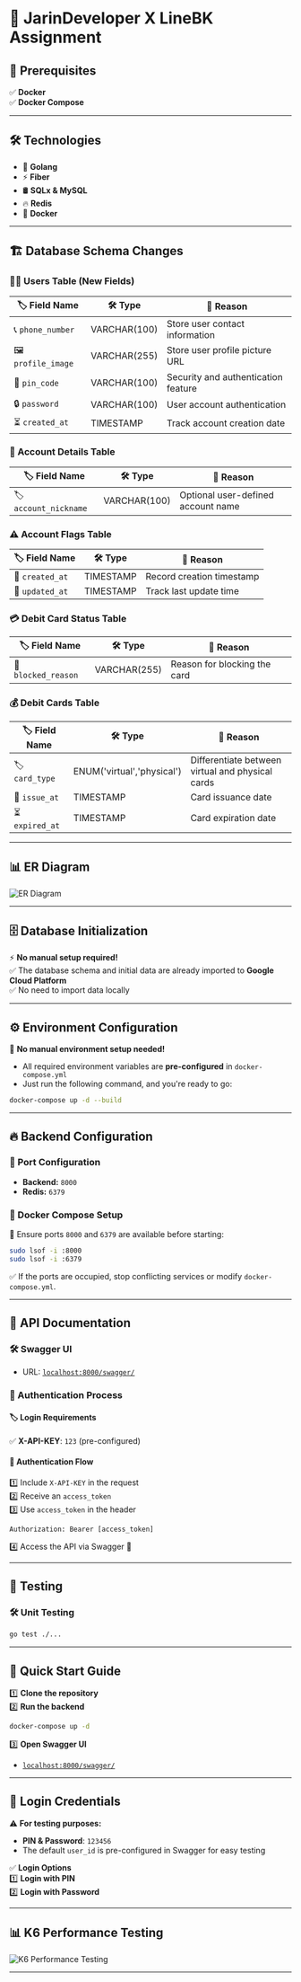 
# 🚀 JarinDeveloper X LineBK Assignment  

## 📌 Prerequisites  
✅ **Docker**  
✅ **Docker Compose**  

---

## 🛠 Technologies  
- 🐹 **Golang**  
- ⚡ **Fiber**  
- 🛢 **SQLx & MySQL**  
- 🔥 **Redis**  
- 🐳 **Docker**  

---

## 🏗 Database Schema Changes  

### 🧑‍💻 Users Table (New Fields)  
| 🏷 Field Name | 🛠 Type | 🔎 Reason |
|--------------|--------|----------|
| 📞 `phone_number` | VARCHAR(100) | Store user contact information |
| 🖼 `profile_image` | VARCHAR(255) | Store user profile picture URL |
| 🔑 `pin_code` | VARCHAR(100) | Security and authentication feature |
| 🔒 `password` | VARCHAR(100) | User account authentication |
| ⏳ `created_at` | TIMESTAMP | Track account creation date |

### 🏦 Account Details Table  
| 🏷 Field Name | 🛠 Type | 🔎 Reason |
|--------------|--------|----------|
| 🏷 `account_nickname` | VARCHAR(100) | Optional user-defined account name |

### ⚠️ Account Flags Table  
| 🏷 Field Name | 🛠 Type | 🔎 Reason |
|--------------|--------|----------|
| 📌 `created_at` | TIMESTAMP | Record creation timestamp |
| 🔄 `updated_at` | TIMESTAMP | Track last update time |

### 💳 Debit Card Status Table  
| 🏷 Field Name | 🛠 Type | 🔎 Reason |
|--------------|--------|----------|
| 🚫 `blocked_reason` | VARCHAR(255) | Reason for blocking the card |

### 💰 Debit Cards Table  
| 🏷 Field Name | 🛠 Type | 🔎 Reason |
|--------------|--------|----------|
| 🏷 `card_type` | ENUM('virtual','physical') | Differentiate between virtual and physical cards |
| 📅 `issue_at` | TIMESTAMP | Card issuance date |
| ⏳ `expired_at` | TIMESTAMP | Card expiration date |

---

## 📊 ER Diagram  
![ER Diagram](https://storage.googleapis.com/wirtual-dev/Screenshot%202568-02-10%20at%2023.33.11.png)  

---

## 🗄 Database Initialization  

⚡ **No manual setup required!**  
✅ The database schema and initial data are already imported to **Google Cloud Platform**  
✅ No need to import data locally  

---

## ⚙️ Environment Configuration  

🚫 **No manual environment setup needed!**  
- All required environment variables are **pre-configured** in `docker-compose.yml`  
- Just run the following command, and you're ready to go:  

```bash
docker-compose up -d --build
```

---

## 🔥 Backend Configuration  

### 📍 Port Configuration  
- **Backend:** `8000`  
- **Redis:** `6379`  

### 📌 Docker Compose Setup  
🔎 Ensure ports `8000` and `6379` are available before starting:  
```bash
sudo lsof -i :8000
sudo lsof -i :6379
```
✅ If the ports are occupied, stop conflicting services or modify `docker-compose.yml`.  

---

## 📜 API Documentation  

### 🛠 Swagger UI  
- URL: [`localhost:8000/swagger/`](http://localhost:8000/swagger/)  

### 🔑 Authentication Process  

#### 🏷 Login Requirements  
✅ **X-API-KEY**: `123` (pre-configured)  

#### 🔄 Authentication Flow  
1️⃣ Include `X-API-KEY` in the request  
2️⃣ Receive an `access_token`  
3️⃣ Use `access_token` in the header  
   ```http
   Authorization: Bearer [access_token]
   ```
4️⃣ Access the API via Swagger 🚀  

---

## 🧪 Testing  

### 🛠 Unit Testing  
```bash
go test ./...
```

---

## 🚀 Quick Start Guide  

1️⃣ **Clone the repository**  
2️⃣ **Run the backend**  
```bash
docker-compose up -d
```
3️⃣ **Open Swagger UI**  
   - [`localhost:8000/swagger/`](http://localhost:8000/swagger/)  

---

## 🔐 Login Credentials  

⚠️ **For testing purposes:**  
- **PIN & Password**: `123456`  
- The default `user_id` is pre-configured in Swagger for easy testing  

✅ **Login Options**  
1️⃣ **Login with PIN**  
2️⃣ **Login with Password**  

---

## 📊 K6 Performance Testing  

![K6 Performance Testing](https://storage.googleapis.com/wirtual-dev/Screenshot%202568-02-11%20at%2000.27.17.png)  

---
